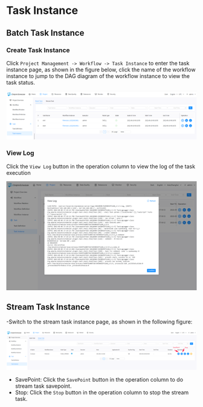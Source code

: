 # Task Instance

## Batch Task Instance
### Create Task Instance

Click `Project Management -> Workflow -> Task Instance` to enter the task instance page, as shown in the figure below, click the name of the workflow instance to jump to the DAG diagram of the workflow instance to view the task status.

![task-instance](../../../../img/new_ui/dev/project/batch-task-instance.png)

### View Log

Click the `View Log` button in the operation column to view the log of the task execution

![task-log](../../../../img/new_ui/dev/project/task-log.png)

## Stream Task Instance

-Switch to the stream task instance page, as shown in the following figure:

![task-instance](../../../../img/new_ui/dev/project/stream-task-instance.png)

- SavePoint: Click the `SavePoint` button in the operation column to do stream task savepoint.
- Stop: Click the `Stop` button in the operation column to stop the stream task.
